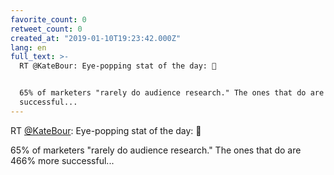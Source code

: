 ```yaml
---
favorite_count: 0
retweet_count: 0
created_at: "2019-01-10T19:23:42.000Z"
lang: en
full_text: >-
  RT @KateBour: Eye-popping stat of the day: 👀


  65% of marketers "rarely do audience research." The ones that do are 466% more
  successful...
---
```


RT [@KateBour](https://twitter.com/KateBour): Eye-popping stat of the day: 👀

65% of marketers "rarely do audience research." The ones that do are 466% more
successful...
